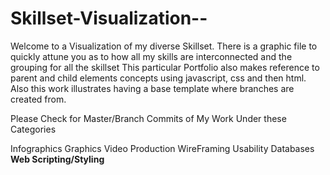 Skillset-Visualization--
========================
Welcome to a Visualization of my diverse Skillset. There is a graphic file to quickly attune you as to how all 
my skills are interconnected and the grouping for all the skillset This particular Portfolio also makes reference to parent and child elements concepts using javascript, css and then html. Also this work illustrates having a base template where branches are created from.

Please Check for Master/Branch Commits of My Work Under these Categories 

Infographics 
Graphics 
Video Production 
WireFraming 
Usability 
Databases
<b> Web Scripting/Styling </b> 

